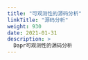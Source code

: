 ```yaml
---
title: "可观测性的源码分析"
linkTitle: "源码分析"
weight: 930
date: 2021-01-31
description: >
  Dapr可观测性的源码分析
---
```




